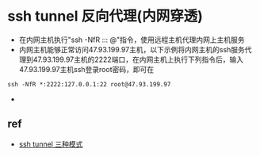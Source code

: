 # ssh tunnel 反向代理(内网穿透)
- 在内网主机执行"ssh -NfR <remote binding host>:<remote bing port>:<local host>:<local port> <remote login user>@<remote host>"指令，使用远程主机代理内网上主机服务
- 内网主机能够正常访问47.93.199.97主机，以下示例将内网主机的ssh服务代理到47.93.199.97主机的2222端口，在内网主机上执行下列指令后，输入47.93.199.97主机ssh登录root密码，即可在
``` shell
ssh -NfR *:2222:127.0.0.1:22 root@47.93.199.97
```
- 

## ref
- [ssh tunnel 三种模式](https://github.com/caojx-git/learn/blob/master/notes/linux/ssh%20tunnel%20%E4%B8%89%E7%A7%8D%E6%A8%A1%E5%BC%8F_2.md)
